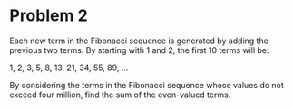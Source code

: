 # Problem 2

Each new term in the Fibonacci sequence is generated by adding the previous two terms. By starting with 1 and 2, the first 10 terms will be:


1, 2, 3, 5, 8, 13, 21, 34, 55, 89, ...


By considering the terms in the Fibonacci sequence whose values do not exceed four million, find the sum of the even-valued terms.
